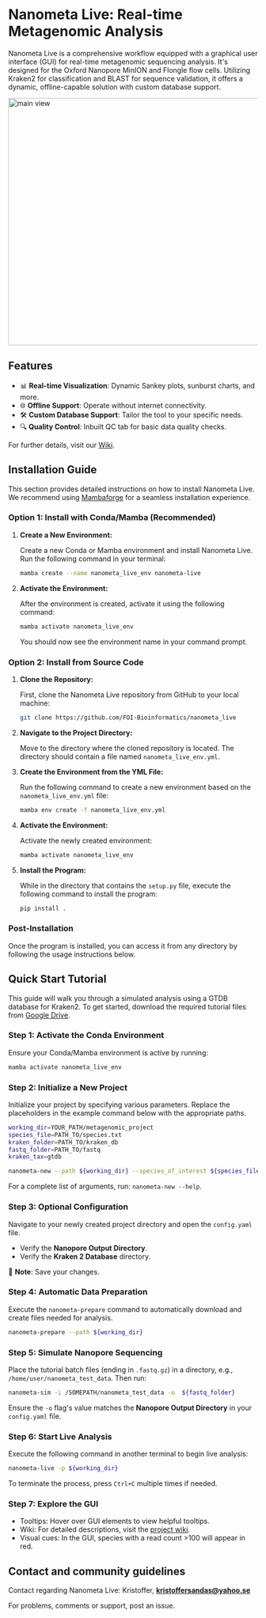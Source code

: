 # Nanometa Live: Real-time Metagenomic Analysis

Nanometa Live is a comprehensive workflow equipped with a graphical user interface (GUI) for real-time metagenomic sequencing analysis. It's designed for the Oxford Nanopore MinION and Flongle flow cells. Utilizing Kraken2 for classification and BLAST for sequence validation, it offers a dynamic, offline-capable solution with custom database support.


<img src="https://github.com/FOI-Bioinformatics/nanometa_live/blob/main/main%20pic2.png" alt="main view" width="900" height="500">

## Features

- 📊 **Real-time Visualization**: Dynamic Sankey plots, sunburst charts, and more.
- 🌐 **Offline Support**: Operate without internet connectivity.
- 🛠️ **Custom Database Support**: Tailor the tool to your specific needs.
- 🔍 **Quality Control**: Inbuilt QC tab for basic data quality checks.
  
For further details, visit our [Wiki](https://github.com/FOI-Bioinformatics/nanometa_live/wiki).


## Installation Guide
This section provides detailed instructions on how to install Nanometa Live. We recommend using [Mambaforge](https://github.com/conda-forge/miniforge#mambaforge) for a seamless installation experience.

### Option 1: Install with Conda/Mamba (Recommended)

1. **Create a New Environment:**

    Create a new Conda or Mamba environment and install Nanometa Live. Run the following command in your terminal:

    ```bash
    mamba create --name nanometa_live_env nanometa-live
    ```

2. **Activate the Environment:**

    After the environment is created, activate it using the following command:

    ```bash
    mamba activate nanometa_live_env
    ```

    You should now see the environment name in your command prompt.

### Option 2: Install from Source Code

1. **Clone the Repository:**

    First, clone the Nanometa Live repository from GitHub to your local machine:

    ```bash
    git clone https://github.com/FOI-Bioinformatics/nanometa_live
    ```

2. **Navigate to the Project Directory:**

    Move to the directory where the cloned repository is located. The directory should contain a file named `nanometa_live_env.yml`.

3. **Create the Environment from the YML File:**

    Run the following command to create a new environment based on the `nanometa_live_env.yml` file:

    ```bash
    mamba env create -f nanometa_live_env.yml
    ```

4. **Activate the Environment:**

    Activate the newly created environment:

    ```bash
    mamba activate nanometa_live_env
    ```

5. **Install the Program:**

    While in the directory that contains the `setup.py` file, execute the following command to install the program:

    ```bash
    pip install .
    ```

### Post-Installation

Once the program is installed, you can access it from any directory by following the usage instructions below.

## Quick Start Tutorial

This guide will walk you through a simulated analysis using a GTDB database for Kraken2. To get started, download the required tutorial files from [Google Drive](https://drive.google.com/drive/folders/1fjAihcPw409Pw8C3z_YPQnBnRMuoDE4u?usp=sharing).



### Step 1: Activate the Conda Environment
Ensure your Conda/Mamba environment is active by running:

```bash
mamba activate nanometa_live_env
```

### Step 2: Initialize a New Project
Initialize your project by specifying various parameters. Replace the placeholders in the example command below with the appropriate paths.

```bash
working_dir=YOUR_PATH/metagenomic_project
species_file=PATH_TO/species.txt
kraken_folder=PATH_TO/kraken_db
fastq_folder=PATH_TO/fastq
kraken_tax=gtdb

nanometa-new --path ${working_dir} --species_of_interest ${species_file} --nanopore_output_directory  ${fastq_folder} --kraken_db ${kraken_folder} --kraken_taxonomy ${kraken_tax}
```

For a complete list of arguments, run: `nanometa-new --help`.


### Step 3: Optional Configuration
Navigate to your newly created project directory and open the `config.yaml` file.

- Verify the **Nanopore Output Directory**.
- Verify the **Kraken 2 Database** directory.

📝 **Note**: Save your changes.


### Step 4: Automatic Data Preparation
Execute the `nanometa-prepare` command to automatically download and create files needed for analysis.

```bash
nanometa-prepare --path ${working_dir} 
```

### Step 5: Simulate Nanopore Sequencing
Place the tutorial batch files (ending in `.fastq.gz`) in a directory, e.g., `/home/user/nanometa_test_data`. Then run:

```bash
nanometa-sim -i /SOMEPATH/nanometa_test_data -o  ${fastq_folder}
```

Ensure the `-o` flag's value matches the **Nanopore Output Directory** in your `config.yaml` file.


### Step 6: Start Live Analysis
Execute the following command in another terminal to begin live analysis:

```bash
nanometa-live -p ${working_dir}
```

To terminate the process, press `Ctrl+C` multiple times if needed.

### Step 7: Explore the GUI
- Tooltips: Hover over GUI elements to view helpful tooltips.
- Wiki: For detailed descriptions, visit the [project wiki](https://github.com/FOI-Bioinformatics/nanometa_live/wiki).
- Visual cues: In the GUI, species with a read count >100 will appear in red.



## Contact and community guidelines
Contact regarding Nanometa Live: Kristoffer, **kristoffersandas@yahoo.se**

For problems, comments or support, post an issue.  
